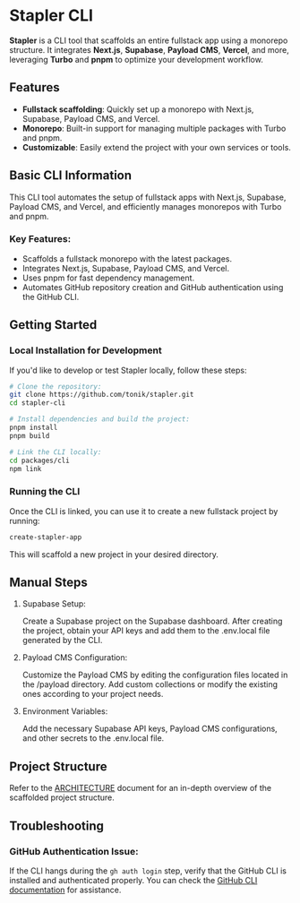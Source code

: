 # Stapler CLI

**Stapler** is a CLI tool that scaffolds an entire fullstack app using a monorepo structure. It integrates **Next.js**, **Supabase**, **Payload CMS**, **Vercel**, and more, leveraging **Turbo** and **pnpm** to optimize your development workflow.

## Features

- **Fullstack scaffolding**: Quickly set up a monorepo with Next.js, Supabase, Payload CMS, and Vercel.
- **Monorepo**: Built-in support for managing multiple packages with Turbo and pnpm.
- **Customizable**: Easily extend the project with your own services or tools.

## Basic CLI Information

This CLI tool automates the setup of fullstack apps with Next.js, Supabase, Payload CMS, and Vercel, and efficiently manages monorepos with Turbo and pnpm.

### Key Features:

- Scaffolds a fullstack monorepo with the latest packages.
- Integrates Next.js, Supabase, Payload CMS, and Vercel.
- Uses pnpm for fast dependency management.
- Automates GitHub repository creation and GitHub authentication using the GitHub CLI.

## Getting Started

### Local Installation for Development

If you'd like to develop or test Stapler locally, follow these steps:

```bash
# Clone the repository:
git clone https://github.com/tonik/stapler.git
cd stapler-cli

# Install dependencies and build the project:
pnpm install
pnpm build

# Link the CLI locally:
cd packages/cli
npm link
```

### Running the CLI

Once the CLI is linked, you can use it to create a new fullstack project by running:

```bash
create-stapler-app
```

This will scaffold a new project in your desired directory.

## Manual Steps

1. Supabase Setup:

   Create a Supabase project on the Supabase dashboard.
   After creating the project, obtain your API keys and add them to the .env.local file generated by the CLI.

2. Payload CMS Configuration:

   Customize the Payload CMS by editing the configuration files located in the /payload directory. Add custom collections or modify the existing ones according to your project needs.

3. Environment Variables:

   Add the necessary Supabase API keys, Payload CMS configurations, and other secrets to the .env.local file.

## Project Structure

Refer to the [ARCHITECTURE](ARCHITECTURE.md) document for an in-depth overview of the scaffolded project structure.

## Troubleshooting

### GitHub Authentication Issue:

If the CLI hangs during the `gh auth login` step, verify that the GitHub CLI is installed and authenticated properly. You can check the [GitHub CLI documentation](https://cli.github.com/) for assistance.
